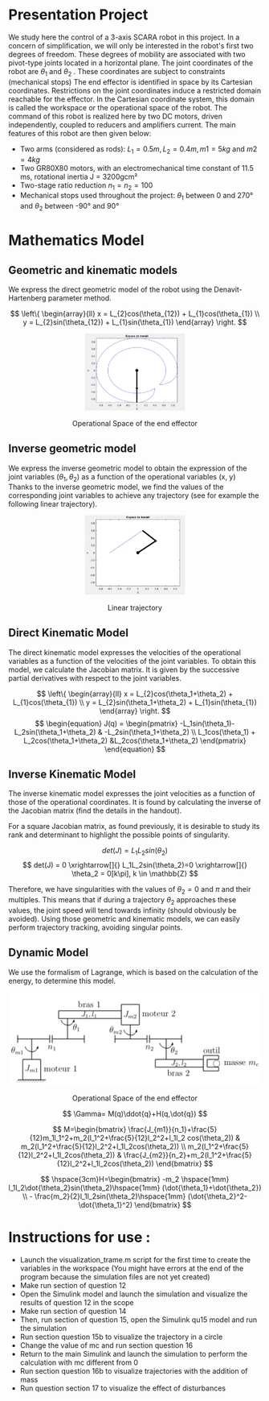 # Presentation Project

We study here the control of a 3-axis SCARA robot in this project. In a concern of simplification, we will only be interested in the robot's first two degrees of freedom.
These degrees of mobility are associated with two pivot-type joints located in a horizontal plane. The joint coordinates of the robot are $\theta_1$  and $\theta_2$ . These coordinates are subject to constraints (mechanical stops)
The end effector is identified in space by its Cartesian coordinates. Restrictions on the joint coordinates induce a restricted domain reachable for the effector. In the Cartesian coordinate system, this domain is called the workspace or the operational space of the robot. The command
of this robot is realized here by two DC motors, driven independently, coupled to reducers and amplifiers current. The main features of this robot are then given below:

- Two arms (considered as rods): $L_1 = 0.5m,L_2 = 0.4m,m1 = 5 kg$ and $m2 = 4 kg$
- Two GR80X80 motors, with an electromechanical time constant of 11.5 ms, rotational inertia J = 3200gcm²
- Two-stage ratio reduction $n_1 = n_2 = 100$
- Mechanical stops used throughout the project: $\theta_1$ between 0 and 270° and $\theta_2$ between -90° and 90°

# Mathematics Model
## Geometric and kinematic models
We express the direct geometric model of the robot using the Denavit-Hartenberg parameter method.

$$
\left\{
    \begin{array}{ll}
        x =  L_{2}cos(\theta_{12}) + L_{1}cos(\theta_{1}) \\
        y =  L_{2}sin(\theta_{12}) + L_{1}sin(\theta_{1})
    \end{array}
\right. 
$$
<p align=center>
<img src=images/EspaceDeTravail.jpg width=200>
</p>
<p align=center>
Operational Space of the end effector
</p>

## Inverse geometric model
We express the inverse geometric model to obtain the expression of the joint variables $(\theta_1, \theta_2)$ as a function of the operational variables (x, y)
Thanks to the inverse geometric model, we find the values of the corresponding joint variables to achieve any trajectory (see for example the following linear trajectory).
<p align=center>
<img src=images/Traj_lineaire.JPG width=200>
</p>
<p align=center>
Linear trajectory
</p>

## Direct Kinematic Model

The direct kinematic model expresses the velocities of the operational variables as a function of the velocities of the joint variables. To obtain this model, we calculate the Jacobian matrix. It is given by the successive partial derivatives with respect to the joint variables.


$$
\left\{
    \begin{array}{ll}
        x =  L_{2}cos(\theta_1+\theta_2) + L_{1}cos(\theta_{1}) \\
        y =  L_{2}sin(\theta_1+\theta_2) + L_{1}sin(\theta_{1})
    \end{array}
\right. 
$$
$$
\begin{equation}
 J(q) = \begin{pmatrix} -L_1sin(\theta_1)-L_2sin(\theta_1+\theta_2) & -L_2sin(\theta_1+\theta_2) \\  L_1cos(\theta_1) + L_2cos(\theta_1+\theta_2) &L_2cos(\theta_1+\theta_2)
 \end{pmatrix}
\end{equation}
$$

## Inverse Kinematic Model
The inverse kinematic model expresses the joint velocities as a function of those of the operational coordinates. It is found by calculating the inverse of the Jacobian matrix (find the details in the handout).

For a square Jacobian matrix, as found previously, it is desirable to study its rank and determinant to highlight the possible points of singularity.

$$
det(J) = L_1L_2 sin(\theta_2) 
$$
$$
det(J) = 0 \xrightarrow[]{} L_1L_2sin(\theta_2)=0 \xrightarrow[]{} \theta_2 = 0[k\pi], k \in \mathbb{Z}  
$$

Therefore, we have singularities with the values of $\theta_2 = 0$ and $\pi$ and their multiples. This means that if during a trajectory $\theta_2$ approaches these values, the joint speed will tend towards infinity (should obviously be avoided). Using those geometric and kinematic models, we can easily perform trajectory tracking, avoiding singular points.

## Dynamic Model
We use the formalism of Lagrange, which is based on the calculation of the energy, to determine this model.

<p align=center>
<img src=images/ModeleDynamique.jpg width=1000>
</p>
<p align=center>
Operational Space of the end effector
</p>

$$    
\Gamma= M(q)\ddot{q}+H(q,\dot{q})   
$$

$$       
M=\begin{bmatrix}
        \frac{J_{m1}}{n_1}+\frac{5}{12}m_1l_1^2+m_2(l_1^2+\frac{5}{12}l_2^2+l_1l_2 cos(\theta_2)) &
        m_2(l_1^2+\frac{5}{12}l_2^2+l_1l_2cos(\theta_2)) \\
        m_2(l_1^2+\frac{5}{12}l_2^2+l_1l_2cos(\theta_2)) & \frac{J_{m2}}{n_2}+m_2(l_1^2+\frac{5}{12}l_2^2+l_1l_2cos(\theta_2))
        \end{bmatrix} 
$$

 
$$  
    \hspace{3cm}H=\begin{bmatrix}
     -m_2 \hspace{1mm} l_1l_2\dot{\theta_2}sin(\theta_2)\hspace{1mm} (\dot{\theta_1}+\dot{\theta_2}) \\
     - \frac{m_2}{2}l_1l_2sin(\theta_2)\hspace{1mm} (\dot{\theta_2}^2-\dot{\theta_1}^2)
     \end{bmatrix}
$$

# Instructions for use :

- Launch the visualization_trame.m script for the first time to create the variables in the workspace
(You might  have errors at the end of the program because the simulation files are not yet created)
- Make run section of question 12
- Open the Simulink model and launch the simulation and visualize the results of question 12  in the scope
- Make run section of question 14
- Then, run section of question 15, open the Simulink qu15 model and run the simulation
- Run section question 15b to visualize the trajectory in a circle
- Change the value of mc and run section question 16
- Return to the main Simulink and launch the simulation to perform the calculation with mc different from 0
- Run section question 16b to visualize trajectories with the addition of mass
- Run question section 17 to visualize the effect of disturbances
